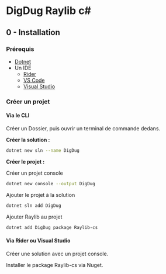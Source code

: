 # DigDug Raylib c#

## 0 - Installation

### Prérequis

- [Dotnet](https://dotnet.microsoft.com/fr-fr/download)
- Un IDE 
  - [Rider](https://www.jetbrains.com/fr-fr/rider/)
  - [VS Code](https://code.visualstudio.com/)
  - [Visual Studio](https://visualstudio.microsoft.com/fr/)

### Créer un projet

#### Via le CLI

Créer un Dossier, puis ouvrir un terminal de commande dedans.

**Créer la solution :**
``` Bash
dotnet new sln --name DigDug
```

**Créer le projet :**

Créer un projet console
``` Bash
dotnet new console --output DigDug
```

Ajouter le projet à la solution
``` Bash
dotnet sln add DigDug
```

Ajouter Raylib au projet
``` Bash
dotnet add DigDug package Raylib-cs
```

#### Via Rider ou Visual Studio

Créer une solution avec un projet console.

Installer le package Raylib-cs via Nuget.